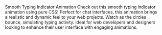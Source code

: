 Smooth Typing Indicator Animation
Check out this smooth typing indicator animation using pure CSS! Perfect for chat interfaces, this animation brings a realistic and dynamic feel to your web projects. 
Watch as the circles bounce, simulating typing activity. 
Ideal for web developers and designers looking to enhance their user interface with engaging animations.
